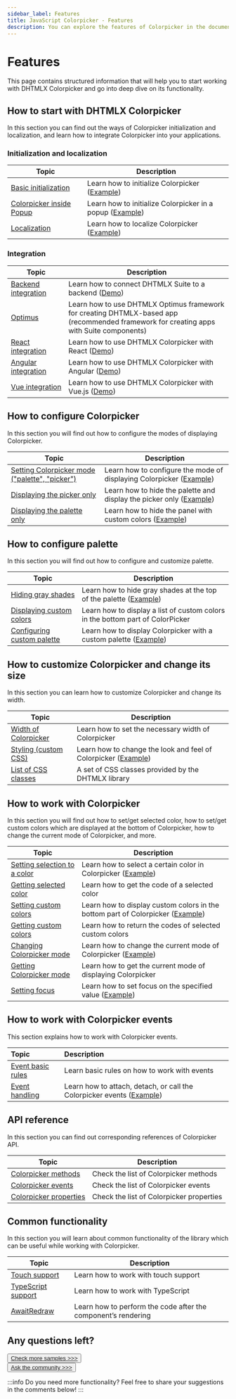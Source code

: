 ```yaml
---
sidebar_label: Features
title: JavaScript Colorpicker - Features 
description: You can explore the features of Colorpicker in the documentation of the DHTMLX JavaScript UI library. Browse developer guides and API reference, try out code examples and live demos, and download a free 30-day evaluation version of DHTMLX Suite 7.
---
```


# Features

This page contains structured information that will help you to start working with DHTMLX Colorpicker and go into deep dive on its functionality.

## How to start with DHTMLX Colorpicker

In this section you can find out the ways of Colorpicker initialization and localization, and learn how to integrate Colorpicker into your applications.

### Initialization and localization

| Topic                                                                  | Description                                                                                     |
| ---------------------------------------------------------------------- | ----------------------------------------------------------------------------------------------- |
| [Basic initialization](../how_to_start/)                               | Learn how to initialize Colorpicker ([Example](https://snippet.dhtmlx.com/ezk8rk4m))            |
| [Colorpicker inside Popup](../how_to_start/#initialization-in-a-popup) | Learn how to initialize Colorpicker in a popup ([Example](https://snippet.dhtmlx.com/kw3e0h4j)) |
| [Localization](../localizing_colorpicker/)                             | Learn how to localize Colorpicker ([Example](https://snippet.dhtmlx.com/l870h1gh))              |


### Integration

| Topic                                                   | Description                                                                                                                                  |
| ------------------------------------------------------- | -------------------------------------------------------------------------------------------------------------------------------------------- |
| [Backend integration](integration/suite_and_backend.md) | Learn how to connect DHTMLX Suite to a backend  ([Demo](https://github.com/DHTMLX/nodejs-suite-demo))                                        |
| [Optimus](optimus_guides.md)                            | Learn how to use DHTMLX Optimus framework for creating  DHTMLX-based app <br>(recommended framework for creating apps with Suite components) |
| [React integration](integration/suite_and_react.md)     | Learn how to use DHTMLX Colorpicker with React ([Demo](https://github.com/DHTMLX/react-widgets))                                             |
| [Angular integration](integration/suite_and_angular.md) | Learn how to use DHTMLX Colorpicker with Angular ([Demo](https://github.com/DHTMLX/angular-suite-demo))                                      |
| [Vue integration](integration/suite_and_vue.md)         | Learn how to use DHTMLX Colorpicker with Vue.js ([Demo](https://github.com/DHTMLX/vue-suite-demo))                                           |

## How to configure Colorpicker

In this section you will find out how to configure the modes of displaying Colorpicker.

| Topic                                                                             | Description                                                                                                |
| --------------------------------------------------------------------------------- | ---------------------------------------------------------------------------------------------------------- |
| [Setting Colorpicker mode ("palette", "picker")](../api/colorpicker_mode_config/) | Learn how to configure the mode of displaying Colorpicker ([Example](https://snippet.dhtmlx.com/add0g4je)) |
| [Displaying the picker only](../configuration/#palette-or-picker-mode-only)       | Learn how to hide the palette and display the picker only ([Example](https://snippet.dhtmlx.com/5zlvvwpl)) |
| [Displaying the palette only](../api/colorpicker_paletteonly_config/)             | Learn how to hide the panel with custom colors ([Example](https://snippet.dhtmlx.com/3d75mz19))            |

 ## How to configure palette

In this section you will find out how to configure and customize palette.

| Topic                                                                    | Description                                                                                              |
| ------------------------------------------------------------------------ | -------------------------------------------------------------------------------------------------------- |
| [Hiding gray shades](../configuration/#gray-shades)                      | Learn how to hide gray shades at the top of the palette ([Example](https://snippet.dhtmlx.com/b44fp8q2)) |
| [Displaying custom colors](../configuration/#list-of-custom-colors)      | Learn how to display a list of custom colors in the bottom part of ColorPicker                           |
| [Configuring custom palette](../configuration/#custom-colors-in-palette) | Learn how to display Colorpicker with a custom palette ([Example](https://snippet.dhtmlx.com/097jjhb8))  |

## How to customize Colorpicker and change its size

In this section you can learn how to customize Colorpicker and change its width.

| Topic                                                          | Description                                                                                           |
| -------------------------------------------------------------- | ----------------------------------------------------------------------------------------------------- |
| [Width of Colorpicker](../configuration/#width-of-colorpicker) | Learn how to set the necessary width of Colorpicker                                                   |
| [Styling (custom CSS)](../customization/)                      | Learn how to change the look and feel of Colorpicker ([Example](https://snippet.dhtmlx.com/mnwi3sp0)) |
| [List of CSS classes](../../helpers/base_elements/)            | A set of CSS classes provided by the DHTMLX library                                                   |

## How to work with Colorpicker

In this section you will find out how to set/get selected color, how to set/get custom colors which are displayed at the bottom of Colorpicker, how to change the current mode of Colorpicker, and more.

| Topic                                                                                      | Description                                                                                                                       |
| ------------------------------------------------------------------------------------------ | --------------------------------------------------------------------------------------------------------------------------------- |
| [Setting selection to a color](../manipulating_colorpicker/#settinggetting-selected-color) | Learn how to select a certain color in Colorpicker ([Example](https://snippet.dhtmlx.com/h6oc5qsq))                               |
| [Getting selected color](../manipulating_colorpicker/#settinggetting-selected-color)       | Learn how to get the code of a selected color                                                                                     |
| [Setting custom colors](../manipulating_colorpicker/#settinggetting-custom-colors)         | Learn how to display custom colors in the bottom part of Colorpicker ([Example](https://snippet.dhtmlx.com/z9jfv3fg)) |
| [Getting custom colors](../manipulating_colorpicker/#settinggetting-custom-colors)         | Learn how to return the codes of selected custom colors                                                                           |
| [Changing Colorpicker mode](../manipulating_colorpicker/#settinggetting-current-mode)      | Learn how to change the current mode of Colorpicker ([Example](https://snippet.dhtmlx.com/0mhp5cp6))                              |
| [Getting Colorpicker mode](../manipulating_colorpicker/#settinggetting-current-mode)       | Learn how to get the current mode of displaying Colorpicker                                                                       |
| [Setting focus](../manipulating_colorpicker/#setting-focus-on-a-color)                     | Learn how to set focus on the specified value ([Example](https://snippet.dhtmlx.com/fg13r3uh))                                    |

## How to work with Colorpicker events

This section explains how to work with Colorpicker events.

| Topic                                       | Description                                                                                               |
| :------------------------------------------ | :-------------------------------------------------------------------------------------------------------- |
| [Event basic rules](guides/events_guide.md) | Learn basic rules on how to work with events                                                              |
| [Event handling](../handling_events/)       | Learn how to attach, detach, or call the Colorpicker events ([Example](https://snippet.dhtmlx.com/fllgaabo)) |

## API reference

In this section you can find out corresponding references of Colorpicker API.

| Topic                                                          | Description                              |
| -------------------------------------------------------------- | ---------------------------------------- |
| [Colorpicker methods](../../category/colorpicker-methods/)       | Check the list of Colorpicker methods    |
| [Colorpicker events](../../category/colorpicker-events/)         | Check the list of Colorpicker events     |
| [Colorpicker properties](../../category/colorpicker-properties/) | Check the list of Colorpicker properties |

## Common functionality

In this section you will learn about common functionality of the library which can be useful while working with Colorpicker.

| Topic                                                         | Description                                                   |
| ------------------------------------------------------------- | ------------------------------------------------------------- |
| [Touch support](../../common_features/touch_support/)         | Learn how to work with touch support                          |
| [TypeScript support](../../common_features/using_typescript/) | Learn how to work with TypeScript                             |
| [AwaitRedraw](../../helpers/await_redraw/)                    | Learn how to perform the code after the component’s rendering |

## Any questions left?

<button class="support_btn"><a href="https://snippet.dhtmlx.com/all?text=colorpicker">Check more samples >>></a> </button>
<br>
<button class="support_btn"><a href="https://forum.dhtmlx.com/">Ask the community >>></a> </button>

:::info
Do you need more functionality? Feel free to share your suggestions in the comments below!
:::